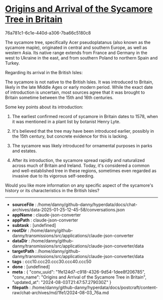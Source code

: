 # [Origins and Arrival of the Sycamore Tree in Britain](https://claude.ai/chat/1fe124d7-c918-4326-9d54-1dee8f206785)

76a781c1-6c1e-440d-a306-7ba66c5180c8

 The sycamore tree, specifically Acer pseudoplatanus (also known as the sycamore maple), originated in central and southern Europe, as well as western Asia. Its native range extends from France and Germany in the west to Ukraine in the east, and from southern Poland to northern Spain and Turkey.

Regarding its arrival in the British Isles:

The sycamore is not native to the British Isles. It was introduced to Britain, likely in the late Middle Ages or early modern period. While the exact date of introduction is uncertain, most sources agree that it was brought to Britain sometime between the 15th and 16th centuries.

Some key points about its introduction:

1. The earliest confirmed record of sycamore in Britain dates to 1578, when it was mentioned in a plant list by botanist Henry Lyte.

2. It's believed that the tree may have been introduced earlier, possibly in the 15th century, but concrete evidence for this is lacking.

3. The sycamore was likely introduced for ornamental purposes in parks and estates.

4. After its introduction, the sycamore spread rapidly and naturalized across much of Britain and Ireland. Today, it's considered a common and well-established tree in these regions, sometimes even regarded as invasive due to its vigorous self-seeding.

Would you like more information on any specific aspect of the sycamore's history or its characteristics in the British Isles?

---

* **sourceFile** : /home/danny/github-danny/hyperdata/docs/chat-archives/data-2025-01-25-12-45-58/conversations.json
* **appName** : claude-json-converter
* **appPath** : claude-json-converter
* **subtask** : [undefined]
* **rootDir** : /home/danny/github-danny/transmissions/src/applications/claude-json-converter
* **dataDir** : /home/danny/github-danny/transmissions/src/applications/claude-json-converter/data
* **targetPath** : /home/danny/github-danny/transmissions/src/applications/claude-json-converter/data
* **tags** : ccc10.ccc20.ccc30.ccc40.ccc50
* **done** : [undefined]
* **meta** : {
  "conv_uuid": "1fe124d7-c918-4326-9d54-1dee8f206785",
  "conv_name": "Origins and Arrival of the Sycamore Tree in Britain",
  "updated_at": "2024-08-03T21:47:57.279030Z"
}
* **filepath** : /home/danny/github-danny/hyperdata/docs/postcraft/content-raw/chat-archives/md/1fe1/2024-08-03_76a.md